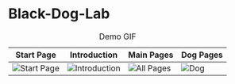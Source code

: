 # Black-Dog-Lab

<table>
    <caption>Demo GIF</caption>
    <thead>
        <tr>
            <th>Start Page</th>
            <th width:25%>Introduction</th>
            <th width:25%>Main Pages</th>
            <th width:25%>Dog Pages</th>
        </tr>
    </thead>
    <tbody>
    <tr>
        <td>
            <img src="demo/startPage.gif" alt="Start Page" width:25%/>
        </td>
        <td>
            <img src="demo/Introduction.gif" alt="Introduction" width:25%/>
        </td>
        <td>
            <img src="demo/allPages.gif" alt="All Pages" width:25%/>
        </td>
        <td>
            <img src="demo/dogFeed.gif" alt="Dog" width:25%/>
        </td>
    </tr>
    </tbody>
</table>
